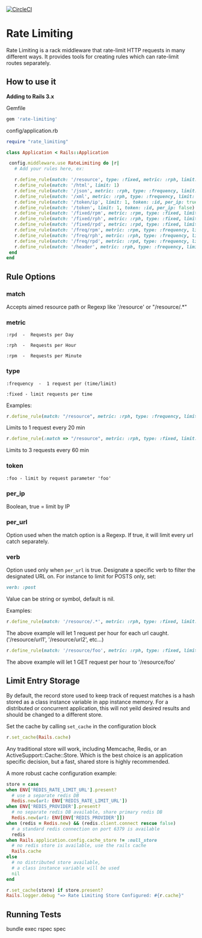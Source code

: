 [![CircleCI](https://circleci.com/gh/wearemolecule/rate-limiting.svg?style=svg)](https://circleci.com/gh/wearemolecule/rate-limiting)

Rate Limiting
===============

Rate Limiting is a rack middleware that rate-limit HTTP requests in many different ways.
It provides tools for creating rules which can rate-limit routes separately.



How to use it
----------------

**Adding to Rails 3.x**

Gemfile

```ruby
gem 'rate-limiting'
```

config/application.rb

```ruby
require "rate_limiting"

class Application < Rails::Application

 config.middleware.use RateLimiting do |r|
   # Add your rules here, ex:

   r.define_rule(match: '/resource', type: :fixed, metric: :rph, limit: 300)
   r.define_rule(match: '/html', limit: 1)
   r.define_rule(match: '/json', metric: :rph, type: :frequency, limit: 60)
   r.define_rule(match: '/xml', metric: :rph, type: :frequency, limit: 60)
   r.define_rule(match: '/token/ip', limit: 1, token: :id, per_ip: true)
   r.define_rule(match: '/token', limit: 1, token: :id, per_ip: false)
   r.define_rule(match: '/fixed/rpm', metric: :rpm, type: :fixed, limit: 1)
   r.define_rule(match: '/fixed/rph', metric: :rph, type: :fixed, limit: 1)
   r.define_rule(match: '/fixed/rpd', metric: :rpd, type: :fixed, limit: 1)
   r.define_rule(match: '/freq/rpm', metric: :rpm, type: :frequency, limit: 1)
   r.define_rule(match: '/freq/rph', metric: :rph, type: :frequency, limit: 60)
   r.define_rule(match: '/freq/rpd', metric: :rpd, type: :frequency, limit: 1440)
   r.define_rule(match: '/header', metric: :rph, type: :frequency, limit: 60)
 end
end
```


Rule Options
----------------

### match

Accepts aimed resource path or Regexp like '/resource' or "/resource/.*"

### metric

```
:rpd  -  Requests per Day

:rph  -  Requests per Hour

:rpm  -  Requests per Minute
```

### type

```
:frequency  -  1 request per (time/limit)

:fixed - limit requests per time
```

Examples:

```ruby
r.define_rule(match: "/resource", metric: :rph, type: :frequency, limit: 3)
```

Limits to 1 request every 20 min

```ruby
r.define_rule(:match => "/resource", metric: :rph, type: :fixed, limit: 3)
```

Limits to 3 requests every 60 min


### token

```
:foo - limit by request parameter 'foo'
```

### per_ip

Boolean, true = limit by IP

### per_url

Option used when the match option is a Regexp.
If true, it will limit every url catch separately.

### verb

Option used only when `per_url` is true. Designate a specific verb to filter 
the designated URL on. For instance to limit for POSTS only, set:

```ruby
verb: :post
```

Value can be string or symbol, default is nil.

Examples:

```ruby
r.define_rule(match: '/resource/.*', metric: :rph, type: :fixed, limit: 1, :per_url => true)
```

The above example will let 1 request per hour for each url caught. ('/resource/url1', '/resource/url2', etc...)

```ruby
r.define_rule(match: '/resource/foo', metric: :rph, type: :fixed, limit: 1, per_url: true, verb: :get)
```

The above example will let 1 GET request per hour to '/resource/foo'

Limit Entry Storage
----------------
By default, the record store used to keep track of request matches is a hash stored as a class instance variable in app instance memory. For a distributed or concurrent application, this will not yeild desired results and should be changed to a different store.

Set the cache by calling `set_cache` in the configuration block
```ruby
r.set_cache(Rails.cache)
```

Any traditional store will work, including Memcache, Redis, or an ActiveSupport::Cache::Store. Which is the best choice is an application specific decision, but a fast, shared store is highly recommended.

A more robust cache configuration example:
```ruby
store = case
when ENV['REDIS_RATE_LIMIT_URL'].present?
  # use a separate redis DB
  Redis.new(url: ENV['REDIS_RATE_LIMIT_URL'])
when ENV['REDIS_PROVIDER'].present?
  # no separate redis DB available, share primary redis DB
  Redis.new(url: ENV[ENV['REDIS_PROVIDER']])
when (redis = Redis.new) && (redis.client.connect rescue false)
  # a standard redis connection on port 6379 is available
  redis
when Rails.application.config.cache_store != :null_store
  # no redis store is available, use the rails cache
  Rails.cache
else
  # no distributed store available,
  # a class instance variable will be used
  nil
end

r.set_cache(store) if store.present?
Rails.logger.debug "=> Rate Limiting Store Configured: #{r.cache}"
```

Running Tests
----------------

bundle exec rspec spec

